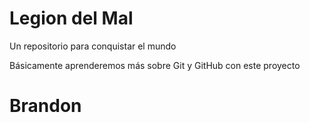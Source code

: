 # Legion del Mal
Un repositorio para conquistar el mundo

Básicamente aprenderemos más sobre Git y GitHub con este proyecto

# Brandon